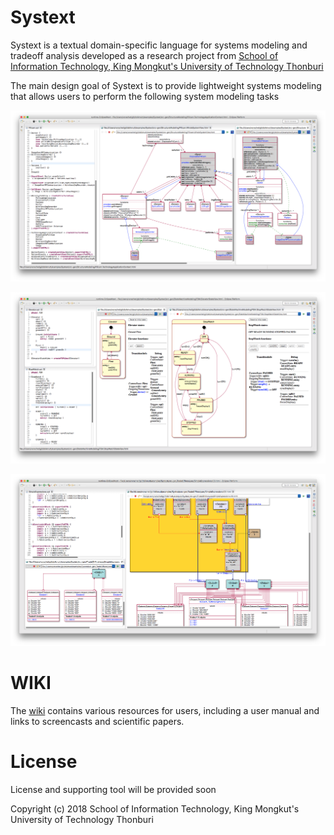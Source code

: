 # Systext

Systext is a textual domain-specific language for systems modeling and tradeoff analysis developed as a research project from [School of Information Technology, King Mongkut's University of Technology Thonburi](https://www.sit.kmutt.ac.th/en/)

The main design goal of Systext is to provide lightweight systems modeling that allows users to perform the following system modeling tasks

![Screenshot](Images/screenshot-structure.png?raw=true "Screenshot")

![Screenshot](Images/screenshot-fsm.png?raw=true "Screenshot")

![Screenshot](Images/screenshot-constraint.png?raw=true "Screenshot")

# WIKI

The [wiki](https://github.com/vorachet/Systext/wiki) contains various resources for users, including a user manual and links to screencasts and scientific papers.

# License

License and supporting tool will be provided soon

Copyright (c) 2018 School of Information Technology, King Mongkut's University of Technology Thonburi